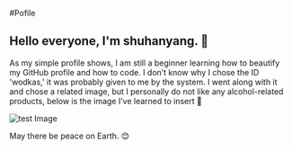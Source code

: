#Pofile
## Hello everyone, I'm shuhanyang. 👋

As my simple profile shows, I am still a beginner learning how to beautify my GitHub profile and how to code. I don’t know why I chose the ID 'wodkas,' it was probably given to me by the system. I went along with it and chose a related image, but I personally do not like any alcohol-related products, below is the image I’ve learned to insert 📸

![test Image](https://www.bing.com/images/search?view=detailV2&ccid=hW8dymRA&id=9F0E47B7DD91BB6C29106BC98778D249F4B2C0F5&thid=OIP.hW8dymRAkbbDQdg9i8q9vwHaHa&mediaurl=https%3A%2F%2Fwww.warrenphotographic.co.uk%2Fphotography%2Fbigs%2F21517-Peace-dove-with-olive-branch.jpg&cdnurl=https%3A%2F%2Fth.bing.com%2Fth%2Fid%2FR.856f1dca644091b6c341d83d8bcabdbf%3Frik%3D9cCy9EnSeIfJaw%26pid%3DImgRaw%26r%3D0&exph=1104&expw=1104&q=peace+of+dove&simid=608027706263080788&ck=A65FB6733A5196150A197B53C50D4BD2&selectedIndex=0&itb=0&idpp=overlayview&mode=overlay&shtc=0&shth=OIP.hW8dymRAkbbDQdg9i8q9vwHaHa&shsc=idp&form=EX0050&shid=19438daa-21ff-4074-98f5-186531326277&shtp=GetUrl&ensearch=1&shtk=UGVhY2UgZG92ZSB3aXRoIG9saXZlIGJyYW5jaCBwaG90byBXUDIxNTE3&shdk=Rm91bmQgb24gQmluZyBmcm9tIHd3dy53YXJyZW5waG90b2dyYXBoaWMuY28udWs%3D&shhk=3pchyrzW25hTPtPmT6sIOaOZFhgD0r0%2FsgO%2BPUTJaPA%3D)

May there be peace on Earth. 😊

